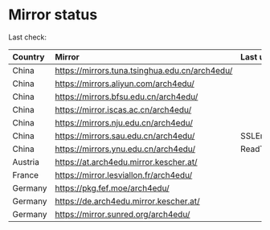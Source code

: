 <script src="./time.js"></script>
# Mirror status
Last check: <script type="text/javascript">localize(1686867386.673511);</script>

|Country|Mirror|Last update|
|:------|:-----|:----------|
|China|https://mirrors.tuna.tsinghua.edu.cn/arch4edu/|<script type="text/javascript">localize(1686810655);</script>|
|China|https://mirrors.aliyun.com/arch4edu/|<script type="text/javascript">localize(1686810655);</script>|
|China|https://mirrors.bfsu.edu.cn/arch4edu/|<script type="text/javascript">localize(1686810655);</script>|
|China|https://mirror.iscas.ac.cn/arch4edu/|<script type="text/javascript">localize(1686853840);</script>|
|China|https://mirrors.nju.edu.cn/arch4edu/|<script type="text/javascript">localize(1686767385);</script>|
|China|https://mirrors.sau.edu.cn/arch4edu/|SSLError|
|China|https://mirrors.ynu.edu.cn/arch4edu/|ReadTimeout|
|Austria|https://at.arch4edu.mirror.kescher.at/|<script type="text/javascript">localize(1686810655);</script>|
|France|https://mirror.lesviallon.fr/arch4edu/|<script type="text/javascript">localize(1686810655);</script>|
|Germany|https://pkg.fef.moe/arch4edu/|<script type="text/javascript">localize(1686810655);</script>|
|Germany|https://de.arch4edu.mirror.kescher.at/|<script type="text/javascript">localize(1686810655);</script>|
|Germany|https://mirror.sunred.org/arch4edu/|<script type="text/javascript">localize(1686810655);</script>|

<script src="./tablefilter/tablefilter.js"></script>
<script src="./table.js"></script>